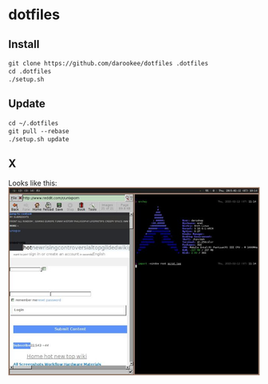 dotfiles
========

Install
-------

```
git clone https://github.com/darookee/dotfiles .dotfiles
cd .dotfiles
./setup.sh
```

Update
------

```
cd ~/.dotfiles
git pull --rebase
./setup.sh update
```

X
--

Looks like this:
![screenshot](mnml.jpg)
